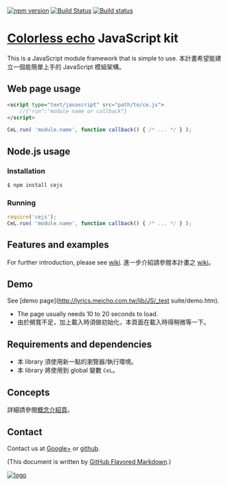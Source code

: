 ﻿[![npm version](https://badge.fury.io/js/cejs.svg)](https://badge.fury.io/js/cejs)
[![Build Status](https://travis-ci.org/kanasimi/CeJS.svg?branch=master)](https://travis-ci.org/kanasimi/CeJS)
[![Build status](https://ci.appveyor.com/api/projects/status/ny0vr4x2uesiumm0?svg=true)](https://ci.appveyor.com/project/kanasimi/cejs)
<!--
[![Dependency Status](https://david-dm.org/kanasimi/CeJS.svg)](https://david-dm.org/kanasimi/CeJS)
-->

# [Colorless echo](http://lyrics.meicho.com.tw/) JavaScript kit
This is a JavaScript module framework that is simple to use.
本計畫希望能建立一個能簡單上手的 JavaScript 模組架構。

## Web page usage 
``` HTML
<script type="text/javascript" src="path/to/ce.js">
	//{"run":"module name or callback"}
</script>
```

``` javascript
CeL.run( 'module.name', function callback() { /* ... */ } );
```

## Node.js usage

### Installation
``` bash
$ npm install cejs
```

### Running
``` javascript
require('cejs');
CeL.run( 'module.name', function callback() { /* ... */ } );
```

## Features and examples
For further introduction, please see [wiki](https://github.com/kanasimi/CeJS/wiki).
進一步介紹請參閱本計畫之 [wiki](https://github.com/kanasimi/CeJS/wiki)。

## Demo
See [demo page](http://lyrics.meicho.com.tw/lib/JS/_test suite/demo.htm).
* The page usually needs 10 to 20 seconds to load.
* 由於頻寬不足，加上載入時須做初始化，本頁面在載入時得稍微等一下。

## Requirements and dependencies
* 本 library 須使用新一點的瀏覽器/執行環境。
* 本 library 將使用到 global 變數 ```CeL```。

## Concepts
詳細請參閱[概念介紹頁](http://lyrics.meicho.com.tw/game/game.pl?seg=CeJS)。

## Contact
Contact us at [Google+](https://plus.google.com/101633590909790225455) or [github](https://github.com/kanasimi/CeJS/issues).

(This document is written by [GitHub Flavored Markdown](https://help.github.com/articles/github-flavored-markdown).)

[![logo](http://lyrics.meicho.com.tw/logo.png)](http://lyrics.meicho.com.tw/)
